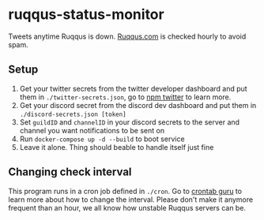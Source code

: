 # ruqqus-status-monitor

Tweets anytime Ruqqus is down. [Ruqqus.com](https://ruqqus.com/) is checked hourly to avoid spam.

## Setup

1. Get your twitter secrets from the twitter developer dashboard and put them in `./twitter-secrets.json`, go to [npm twitter](https://www.npmjs.com/package/twitter#for-user-based-authentication) to learn more.
2. Get your discord secret from the discord dev dashboard and put them in `./discord-secrets.json [token]`
3. Set `guildID` and `channelID` in your discord secrets to the server and channel you want notifications to be sent on
4. Run `docker-compose up -d --build` to boot service
5. Leave it alone. Thing should beable to handle itself just fine

## Changing check interval

This program runs in a cron job defined in `./cron`. Go to [crontab guru](https://crontab.guru/) to learn more about how to change the interval. Please don't make it anymore frequent than an hour, we all know how unstable Ruqqus servers can be.
